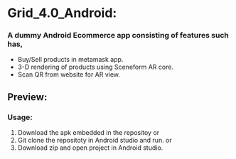 # Grid_4.0_Android:

### A dummy Android Ecommerce app consisting of features such has,
* Buy/Sell products in metamask app.
* 3-D rendering of products using Sceneform AR core.
* Scan QR from website for AR view.

## Preview:




### Usage:
1. Download the apk embedded in the repositoy
                or
2. Git clone the repositoty in Android studio and run.
                 or
3. Download zip and open project in Android studio.


